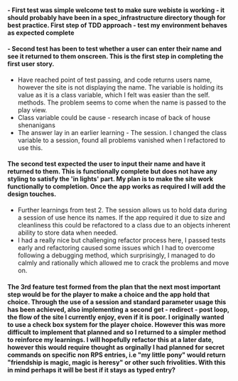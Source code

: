 #### - First test was simple welcome test to make sure webiste is working - it should probably have been in a spec_infrastructure directory though for best practice. First step of TDD approach - test my environment behaves as expected complete ####


#### - Second test has been to test whether a user can enter their name and see it returned to them onscreen. This is the first step in completing the first user story.
 - Have reached point of test passing, and code returns users name, however the site is not displaying the name. The variable is holding its value as it is a class variable, which I felt was easier than the self. methods. The problem seems to come when the name is passed to the play view.
 - Class variable could be cause - research incase of back of house shenanigans
- The answer lay in an earlier learning - The session. I changed the class variable to a session, found all problems vanished when I refactored to use this.
#### The second test expected the user to input their name and have it returned to them. This is functionally complete but does not have any styling to satisfy the 'in lights' part. My plan is to make the site work functionally to completion. Once the app works as required I will add the design touches. ####

- Further learnings from test 2. The session allows us to hold data during a session of use hence its names. If the app required it due to size and cleanliness this could be refactored to a class due to an objects inherent ability to store data when needed.
- I had a really nice but challenging refactor process here, I passed tests early and refactoring caused some issues which I had to overcome following a debugging method, which surprisingly, I managed to do calmly and rationally which allowed me to crack the problems and move on.


#### The 3rd feature test formed from the plan that the next most important step would be for the player to make a choice and the app hold that choice. Through the use of a session and standard parameter usage this has been achieved, also implementing a second get - redirect - post loop, the flow of the site I currently enjoy, even if it is poor. I originally wanted to use a check box system for the player choice. However this was more difficult to implement that planned and so I returned to a simpler method to reinforce my learnings. I will hopefully refactor this at a later date, however this would require thought as orginally I had planned for secret commands on specific non RPS entries, i.e "my little pony" would return "friendship is magic, magic is heresy" or other such frivolities. With this in mind perhaps it will be best if it stays as typed entry? 
